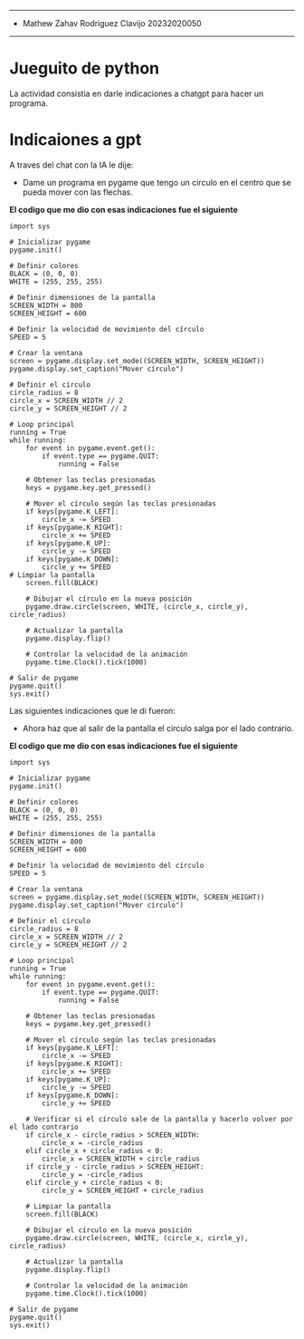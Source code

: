 
-------------------------------------
- Mathew Zahav Rodriguez Clavijo 20232020050
-------------------------------------
# Jueguito de python
La actividad consistia en darle indicaciones a chatgpt para hacer un programa.

# Indicaiones a gpt 
A traves del chat con la IA le dije:

- Dame un programa en pygame que tengo un circulo en el centro que se pueda mover con las flechas.

__El codigo que me dio con esas indicaciones fue el siguiente__


```import pygame
import sys

# Inicializar pygame
pygame.init()

# Definir colores
BLACK = (0, 0, 0)
WHITE = (255, 255, 255)

# Definir dimensiones de la pantalla
SCREEN_WIDTH = 800
SCREEN_HEIGHT = 600

# Definir la velocidad de movimiento del círculo
SPEED = 5

# Crear la ventana
screen = pygame.display.set_mode((SCREEN_WIDTH, SCREEN_HEIGHT))
pygame.display.set_caption("Mover círculo")

# Definir el círculo
circle_radius = 8
circle_x = SCREEN_WIDTH // 2
circle_y = SCREEN_HEIGHT // 2

# Loop principal
running = True
while running:
    for event in pygame.event.get():
        if event.type == pygame.QUIT:
            running = False

    # Obtener las teclas presionadas
    keys = pygame.key.get_pressed()

    # Mover el círculo según las teclas presionadas
    if keys[pygame.K_LEFT]:
        circle_x -= SPEED
    if keys[pygame.K_RIGHT]:
        circle_x += SPEED
    if keys[pygame.K_UP]:
        circle_y -= SPEED
    if keys[pygame.K_DOWN]:
        circle_y += SPEED
# Limpiar la pantalla
    screen.fill(BLACK)

    # Dibujar el círculo en la nueva posición
    pygame.draw.circle(screen, WHITE, (circle_x, circle_y), circle_radius)

    # Actualizar la pantalla
    pygame.display.flip()

    # Controlar la velocidad de la animación
    pygame.time.Clock().tick(1000)

# Salir de pygame
pygame.quit()
sys.exit()
```
Las siguientes indicaciones que le di fueron:

- Ahora haz que al salir de la pantalla el circulo salga por el lado contrario.

__El codigo que me dio con esas indicaciones fue el siguiente__
```import pygame
import sys

# Inicializar pygame
pygame.init()

# Definir colores
BLACK = (0, 0, 0)
WHITE = (255, 255, 255)

# Definir dimensiones de la pantalla
SCREEN_WIDTH = 800
SCREEN_HEIGHT = 600

# Definir la velocidad de movimiento del círculo
SPEED = 5

# Crear la ventana
screen = pygame.display.set_mode((SCREEN_WIDTH, SCREEN_HEIGHT))
pygame.display.set_caption("Mover círculo")

# Definir el círculo
circle_radius = 8
circle_x = SCREEN_WIDTH // 2
circle_y = SCREEN_HEIGHT // 2

# Loop principal
running = True
while running:
    for event in pygame.event.get():
        if event.type == pygame.QUIT:
            running = False

    # Obtener las teclas presionadas
    keys = pygame.key.get_pressed()

    # Mover el círculo según las teclas presionadas
    if keys[pygame.K_LEFT]:
        circle_x -= SPEED
    if keys[pygame.K_RIGHT]:
        circle_x += SPEED
    if keys[pygame.K_UP]:
        circle_y -= SPEED
    if keys[pygame.K_DOWN]:
        circle_y += SPEED

    # Verificar si el círculo sale de la pantalla y hacerlo volver por el lado contrario
    if circle_x - circle_radius > SCREEN_WIDTH:
        circle_x = -circle_radius
    elif circle_x + circle_radius < 0:
        circle_x = SCREEN_WIDTH + circle_radius
    if circle_y - circle_radius > SCREEN_HEIGHT:
        circle_y = -circle_radius
    elif circle_y + circle_radius < 0:
        circle_y = SCREEN_HEIGHT + circle_radius

    # Limpiar la pantalla
    screen.fill(BLACK)

    # Dibujar el círculo en la nueva posición
    pygame.draw.circle(screen, WHITE, (circle_x, circle_y), circle_radius)

    # Actualizar la pantalla
    pygame.display.flip()

    # Controlar la velocidad de la animación
    pygame.time.Clock().tick(1000)

# Salir de pygame
pygame.quit()
sys.exit()
```